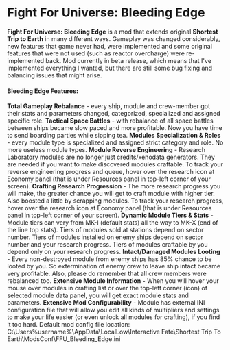 # Fight For Universe: Bleeding Edge
**Fight For Universe: Bleeding Edge** is a mod that extends original **Shortest Trip to Earth** in many different ways. Gameplay was changed considerably, new features that game never had, were implemented and some original features that were not used (such as reactor overcharge) were re-implemented back. Mod currently in beta release, which means that I've implemented everything I wanted, but there are still some bug fixing and balancing issues that might arise.

#### Bleeding Edge Features:
**Total Gameplay Rebalance** - every ship, module and crew-member got their stats and parameters changed, categorized, specialized and assigned specific role.
**Tactical Space Battles** - with rebalance of all space battles between ships became slow paced and more profitable. Now you have time to send boarding parties while sipping tea.
**Modules Specialization & Roles** - every module type is specialized and assigned strict category and role. No more useless module types.
**Module Reverse Engineering** - Research Laboratory modules are no longer just credits/xenodata generators. They are needed if you want to make discovered modules craftable. To track your reverse engineering progress and queue, hover over the research icon at Economy panel (that is under Resources panel in top-left corner of your screen).
**Crafting Research Progression** - The more research progress you will make, the greater chance you will get to craft module with higher tier. Also boosted a little by scrapping modules. To track your research progress, hover over the research icon at Economy panel (that is under Resources panel in top-left corner of your screen).
**Dynamic Module Tiers & Stats** - Module tiers can very from MK-I (default stats) all the way to MK-X (end of the line top stats). Tiers of modules sold at stations depend on sector number. Tiers of modules installed on enemy ships depend on sector number and your research progress. Tiers of modules craftable by you depend only on your research progress.
**Intact/Damaged Modules Looting** - Every non-destroyed module from enemy ships has 85% chance to be looted by you. So extermination of enemy crew to leave ship intact became very profitable. Also, please do remember that all crew members were rebalanced too.
**Extensive Module Information** - When you will hover your mouse over modules in crafting list or over the top-left corner (icon) of selected module data panel, you will get exact module stats and parameters.
**Extensive Mod Configurability** - Module has external INI configuration file that will allow you edit all kinds of multipliers and settings to make your life easier (or even unlock all modules for crafting), if you find it too hard. Default mod config file location: C:\Users\%username%\AppData\LocalLow\Interactive Fate\Shortest Trip To Earth\ModsConf\FFU_Bleeding_Edge.ini

